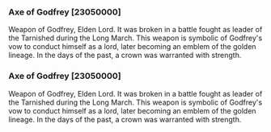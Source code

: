 ### Axe of Godfrey [23050000]

Weapon of Godfrey, Elden Lord. It was broken in a battle fought as leader of the Tarnished during the Long March. This weapon is symbolic of Godfrey's vow to conduct himself as a lord, later becoming an emblem of the golden lineage. In the days of the past, a crown was warranted with strength.### Axe of Godfrey [23050000]

Weapon of Godfrey, Elden Lord. It was broken in a battle fought as leader of the Tarnished during the Long March. This weapon is symbolic of Godfrey's vow to conduct himself as a lord, later becoming an emblem of the golden lineage. In the days of the past, a crown was warranted with strength.